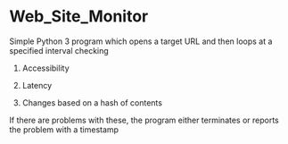 # Web_Site_Monitor

Simple Python 3 program which opens a target URL and then loops at a specified interval checking

1. Accessibility

2. Latency

3. Changes based on a hash of contents

If there are problems with these, the program either terminates or reports the problem with a timestamp
